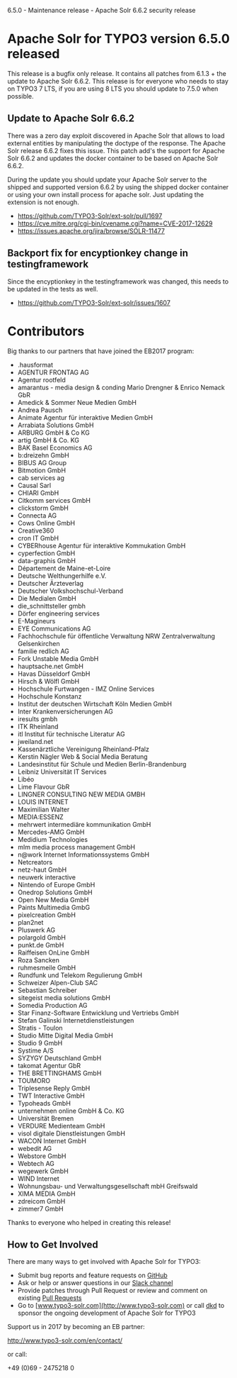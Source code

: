 6.5.0 - Maintenance release - Apache Solr 6.6.2 security release

# Apache Solr for TYPO3 version 6.5.0 released

This release is a bugfix only release. It contains all patches from 6.1.3 + the update to Apache Solr 6.6.2.
This release is for everyone who needs to stay on TYPO3 7 LTS, if you are using 8 LTS you should update to 7.5.0 when possible.

## Update to Apache Solr 6.6.2

There was a zero day exploit discovered in Apache Solr that allows to load external entities by manipulating the doctype 
of the response. The Apache Solr release 6.6.2 fixes this issue. This patch add's the support for Apache Solr 6.6.2 and updates
the docker container to be based on Apache Solr 6.6.2.

During the update you should update your Apache Solr server to the shipped and supported version 6.6.2 by using the shipped
docker container or using your own install process for apache solr. Just updating the extension is not enough.

* https://github.com/TYPO3-Solr/ext-solr/pull/1697
* https://cve.mitre.org/cgi-bin/cvename.cgi?name=CVE-2017-12629
* https://issues.apache.org/jira/browse/SOLR-11477

## Backport fix for encyptionkey change in testingframework

Since the encyptionkey in the testingframework was changed, this needs to be updated in the tests as well.

* https://github.com/TYPO3-Solr/ext-solr/issues/1607

# Contributors

Big thanks to our partners that have joined the EB2017 program:

* .hausformat
* AGENTUR FRONTAG AG
* Agentur rootfeld
* amarantus - media design & conding Mario Drengner & Enrico Nemack GbR
* Amedick & Sommer Neue Medien GmbH
* Andrea Pausch
* Animate Agentur für interaktive Medien GmbH
* Arrabiata Solutions GmbH
* ARBURG GmbH & Co KG
* artig GmbH & Co. KG
* BAK Basel Economics AG
* b:dreizehn GmbH
* BIBUS AG Group
* Bitmotion GmbH
* cab services ag
* Causal Sarl
* CHIARI GmbH
* Citkomm services GmbH
* clickstorm GmbH
* Connecta AG
* Cows Online GmbH
* Creative360
* cron IT GmbH
* CYBERhouse Agentur für interaktive Kommukation GmbH
* cyperfection GmbH
* data-graphis GmbH
* Département de Maine-et-Loire
* Deutsche Welthungerhilfe e.V.
* Deutscher Ärzteverlag
* Deutscher Volkshochschul-Verband
* Die Medialen GmbH
* die_schnittsteller gmbh
* Dörfer engineering services
* E-Magineurs
* EYE Communications AG
* Fachhochschule für öffentliche Verwaltung NRW Zentralverwaltung Gelsenkirchen
* familie redlich AG
* Fork Unstable Media GmbH
* hauptsache.net GmbH
* Havas Düsseldorf GmbH
* Hirsch & Wölfl GmbH
* Hochschule Furtwangen - IMZ Online Services
* Hochschule Konstanz
* Institut der deutschen Wirtschaft Köln Medien GmbH
* Inter Krankenversicherungen AG
* iresults gmbh
* ITK Rheinland
* itl Institut für technische Literatur AG
* jweiland.net
* Kassenärztliche Vereinigung Rheinland-Pfalz
* Kerstin Nägler Web & Social Media Beratung
* Landesinstitut für Schule und Medien Berlin-Brandenburg
* Leibniz Universität IT Services
* Libéo
* Lime Flavour GbR
* LINGNER CONSULTING NEW MEDIA GMBH
* LOUIS INTERNET
* Maximilian Walter
* MEDIA:ESSENZ
* mehrwert intermediäre kommunikation GmbH
* Mercedes-AMG GmbH
* Medidium Technologies
* mlm media process management GmbH
* n@work Internet Informationssystems GmbH
* Netcreators
* netz-haut GmbH
* neuwerk interactive
* Nintendo of Europe GmbH
* Onedrop Solutions GmbH
* Open New Media GmbH
* Paints Multimedia GmbG
* pixelcreation GmbH
* plan2net
* Pluswerk AG
* polargold GmbH
* punkt.de GmbH
* Raiffeisen OnLine GmbH
* Roza Sancken
* ruhmesmeile GmbH
* Rundfunk und Telekom Regulierung GmbH
* Schweizer Alpen-Club SAC
* Sebastian Schreiber
* sitegeist media solutions GmbH
* Somedia Production AG
* Star Finanz-Software Entwicklung und Vertriebs GmbH
* Stefan Galinski Internetdienstleistungen
* Stratis - Toulon
* Studio Mitte Digital Media GmbH
* Studio 9 GmbH
* Systime A/S
* SYZYGY Deutschland GmbH
* takomat Agentur GbR
* THE BRETTINGHAMS GmbH
* TOUMORO
* Triplesense Reply GmbH
* TWT Interactive GmbH
* Typoheads GmbH
* unternehmen online GmbH & Co. KG
* Universität Bremen
* VERDURE Medienteam GmbH
* visol digitale Dienstleistungen GmbH
* WACON Internet GmbH
* webedit AG
* Webstore GmbH
* Webtech AG
* wegewerk GmbH
* WIND Internet
* Wohnungsbau- und Verwaltungsgesellschaft mbH Greifswald
* XIMA MEDIA GmbH
* zdreicom GmbH
* zimmer7 GmbH

Thanks to everyone who helped in creating this release!

## How to Get Involved

There are many ways to get involved with Apache Solr for TYPO3:

* Submit bug reports and feature requests on [GitHub](https://github.com/TYPO3-Solr/ext-solr)
* Ask or help or answer questions in our [Slack channel](https://typo3.slack.com/messages/ext-solr/)
* Provide patches through Pull Request or review and comment on existing [Pull Requests](https://github.com/TYPO3-Solr/ext-solr/pulls)
* Go to [www.typo3-solr.com](http://www.typo3-solr.com) or call [dkd](http://www.dkd.de) to sponsor the ongoing development of Apache Solr for TYPO3

Support us in 2017 by becoming an EB partner:

http://www.typo3-solr.com/en/contact/ 

or call:

+49 (0)69 - 2475218 0